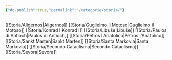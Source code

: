 ```yaml
---
{"dg-publish":true,"permalink":"/categorie/storia/"}
---
```


[[Storia/Aligernos\|Aligernos]]
[[Storia/Guglielmo il Motoso\|Guglielmo il Motoso]]
[[Storia/Konrad I\|Konrad I]]
[[Storia/Libuše\|Libuše]] 
[[Storia/Paulos di Antioch\|Paulos di Antioch]] 
[[Storia/Petros l'Anatolico\|Petros l'Anatolico]] 
[[Storia/Sankt Marten\|Sankt Marten]] 
[[Storia/Santa Markovia\|Santa Markovia]]
[[Storia/Secondo Cataclisma\|Secondo Cataclisma]] 
[[Storia/Sevora\|Sevora]]